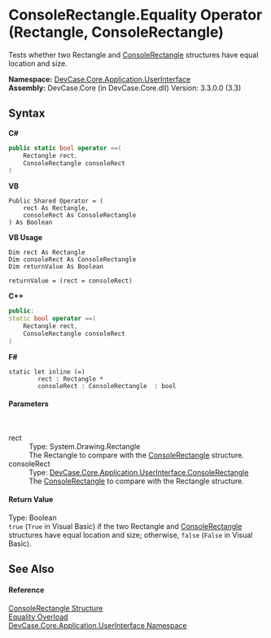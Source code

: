# ConsoleRectangle.Equality Operator (Rectangle, ConsoleRectangle)
 

Tests whether two Rectangle and <a href="T_DevCase_Core_Application_UserInterface_ConsoleRectangle">ConsoleRectangle</a> structures have equal location and size.

**Namespace:**&nbsp;<a href="N_DevCase_Core_Application_UserInterface">DevCase.Core.Application.UserInterface</a><br />**Assembly:**&nbsp;DevCase.Core (in DevCase.Core.dll) Version: 3.3.0.0 (3.3)

## Syntax

**C#**<br />
``` C#
public static bool operator ==(
	Rectangle rect,
	ConsoleRectangle consoleRect
)
```

**VB**<br />
``` VB
Public Shared Operator = ( 
	rect As Rectangle,
	consoleRect As ConsoleRectangle
) As Boolean
```

**VB Usage**<br />
``` VB Usage
Dim rect As Rectangle
Dim consoleRect As ConsoleRectangle
Dim returnValue As Boolean

returnValue = (rect = consoleRect)
```

**C++**<br />
``` C++
public:
static bool operator ==(
	Rectangle rect, 
	ConsoleRectangle consoleRect
)
```

**F#**<br />
``` F#
static let inline (=)
        rect : Rectangle * 
        consoleRect : ConsoleRectangle  : bool
```


#### Parameters
&nbsp;<dl><dt>rect</dt><dd>Type: System.Drawing.Rectangle<br />The Rectangle to compare with the <a href="T_DevCase_Core_Application_UserInterface_ConsoleRectangle">ConsoleRectangle</a> structure.</dd><dt>consoleRect</dt><dd>Type: <a href="T_DevCase_Core_Application_UserInterface_ConsoleRectangle">DevCase.Core.Application.UserInterface.ConsoleRectangle</a><br />The <a href="T_DevCase_Core_Application_UserInterface_ConsoleRectangle">ConsoleRectangle</a> to compare with the Rectangle structure.</dd></dl>

#### Return Value
Type: Boolean<br />`true` (`True` in Visual Basic) if the two Rectangle and <a href="T_DevCase_Core_Application_UserInterface_ConsoleRectangle">ConsoleRectangle</a> structures have equal location and size; otherwise, `false` (`False` in Visual Basic).

## See Also


#### Reference
<a href="T_DevCase_Core_Application_UserInterface_ConsoleRectangle">ConsoleRectangle Structure</a><br /><a href="Overload_DevCase_Core_Application_UserInterface_ConsoleRectangle_op_Equality">Equality Overload</a><br /><a href="N_DevCase_Core_Application_UserInterface">DevCase.Core.Application.UserInterface Namespace</a><br />
